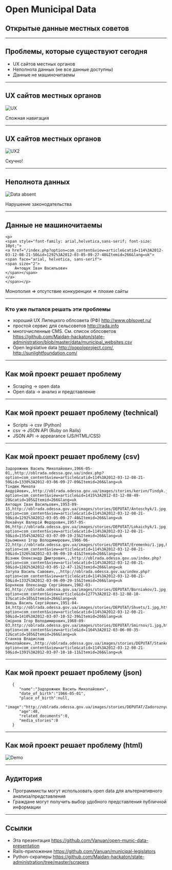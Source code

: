 # Open Municipal Data
## Открытые данные местных советов

---

## Проблемы, которые существуют сегодня

* UX сайтов местных органов
* Неполнота данных (не все данные доступны)
* Данные не машиночитаемы

---


## UX сайтов местных органов

![UX](/open-munic-data-presentation/ux.png)

Сложная навигация

---

## UX сайтов местных органов

![UX2](/open-munic-data-presentation/ux2.png)

Скучно!

---

## Неполнота данных

![Data absent](/open-munic-data-presentation/data_absent.png)

Нарушение законодательства

---

## Данные не машиночитаемы

	<p>
	<span style="font-family: arial,helvetica,sans-serif; font-size: 10pt;">
	<a href="/index.php?option=com_content&view=article&catid=114%3A2012-03-12-08-21-50&id=1292%3A2012-03-05-09-27-48&Itemid=266&lang=uk">
	<span face="arial, helvetica, sans-serif">
	<span size="2">
		Антощук Іван Васильович
	</span></span>
	</a>
	</span></p>

Монополия => отсутствие конкуренции => плохие сайты

---

### Кто уже пытался решать эти проблемы

* хороший UX Липецкого облсовета (РФ) http://www.oblsovet.ru/
* простой сервис для сельсоветов http://rada.info 
* многочисленные CMS. См. список облсоветов https://github.com/Maidan-hackaton/state-administration/blob/master/data/municipal_websites.csv
* Open legislative data http://popoloproject.com/, http://sunlightfoundation.com/

---

## Как мой проект решает проблему

* Scraping -> open data
* Open data -> анализ и представление

---

## Как мой проект решает проблему (technical)

* Scripts -> csv (Python)
* csv -> JSON API (Ruby on Rails)
* JSON API -> appearance (JS/HTML/CSS)

---

## Как мой проект решает проблему (csv)

	Задорожнюк Василь Миколайович,1966-05-01,,http://oblrada.odessa.gov.ua/index.php?option=com_content&view=article&catid=114%3A2012-03-12-08-21-50&id=1330%3A2012-03-06-09-27-09&Itemid=266&lang=uk
	Тіндюк Микола Андрійович,,http://oblrada.odessa.gov.ua/images/stories/kerivn/Tindyk.jpg,http://oblrada.odessa.gov.ua/index.php?option=com_content&view=article&id=1415%3A2012-03-12-08-49-20&catid=105&Itemid=266&lang=uk
	Антощук Іван Васильович,1953-09-15,http://oblrada.odessa.gov.ua/images/stories/DEPUTAT/Antoschyk/1.jpg,http://oblrada.odessa.gov.ua/index.php?option=com_content&view=article&catid=114%3A2012-03-12-08-21-50&id=1292%3A2012-03-05-09-27-48&Itemid=266&lang=uk
	Локайчук Валерій Федорович,1957-05-06,http://oblrada.odessa.gov.ua/images/stories/DEPUTAT/Lokaichyk/1.jpg,http://oblrada.odessa.gov.ua/index.php?option=com_content&view=article&catid=114%3A2012-03-12-08-21-50&id=1354%3A2012-03-07-09-19-23&Itemid=266&lang=uk
	Єрьоменко Ігор Володимирович,1966-06-22,http://oblrada.odessa.gov.ua/images/stories/DEPUTAT/Eremenko/1.jpg,http://oblrada.odessa.gov.ua/index.php?option=com_content&view=article&catid=114%3A2012-03-12-08-21-50&id=1326%3A2012-03-06-09-19-41&Itemid=266&lang=uk
	Візнюк Олександр Дмитрович,,,http://oblrada.odessa.gov.ua/index.php?option=com_content&view=article&catid=114%3A2012-03-12-08-21-50&id=1282%3A2012-03-05-12-47-12&Itemid=266&lang=uk
	Затула Василь Савович,,,http://oblrada.odessa.gov.ua/index.php?option=com_content&view=article&catid=114%3A2012-03-12-08-21-50&id=1332%3A2012-03-06-09-29-15&Itemid=266&lang=uk
	Борняков Олександр Сергійович,1982-03-01,http://oblrada.odessa.gov.ua/images/stories/DEPUTAT/Borniakov/1.jpg,http://oblrada.odessa.gov.ua/index.php?option=com_content&view=article&id=1277%3A2012-03-12-08-10-17&catid=105&Itemid=266&lang=uk
	Швець Василь Сергійович,1951-04-14,http://oblrada.odessa.gov.ua/images/stories/DEPUTAT/Shvets/1.jpg,http://oblrada.odessa.gov.ua/index.php?option=com_content&view=article&catid=114%3A2012-03-12-08-21-50&id=1410%3A2012-03-07-10-52-39&Itemid=266&lang=uk
	Смірнов Ігор Володимирович,1968-09-03,http://oblrada.odessa.gov.ua/images/stories/DEPUTAT/Smirnov/1.jpg,http://oblrada.odessa.gov.ua/index.php?option=com_content&view=article&id=1164%3A2012-03-06-00-35-12&catid=105&Itemid=266&lang=uk
	Станков Владислав Миколайович,,http://oblrada.odessa.gov.ua/images/stories/DEPUTAT/Stankov/1.jpg,http://oblrada.odessa.gov.ua/index.php?option=com_content&view=article&catid=114%3A2012-03-12-08-21-50&id=1391%3A2012-03-07-10-18-11&Itemid=266&lang=uk


---

## Как мой проект решает проблему (json)


	   {
	      "name":"Задорожнюк Василь Миколайович",
	      "date_of_birth":"1966-05-01",
	      "place_of_birth":null,
	      "image":"http://oblrada.odessa.gov.ua/images/stories/DEPUTAT/Zadoroznyuk/1.jpg",
	      "age":48,
	      "related_documents":0,
	      "media_stories":0
	   }


---

## Как мой проект решает проблему (html)

![Demo](/open-munic-data-presentation/demo.png)

---

## Аудитория

* Программисты могут использовать open data для альтернативного анализа/представления
* Граждане могут получить выбор удобного представления публичной информации

---

## Ссылки

* Эта презентация https://github.com/Vanuan/open-munic-data-presentation
* Rails-приложение https://github.com/Vanuan/municipal-legislators
* Python-скраперы https://github.com/Maidan-hackaton/state-administration/tree/master/scrapers

